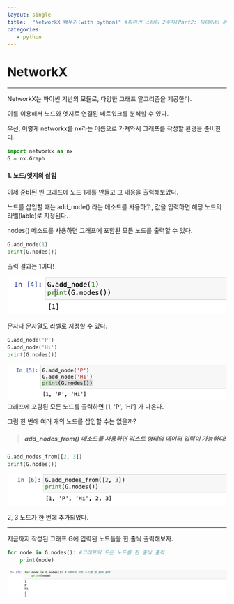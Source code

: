 ```yaml
---
layout: single
title:  "NetworkX 배우기(with python)" #파이썬 스터디 2주차(Part2: 빅데이터 분석)
categories:
   - python
---
```

# NetworkX 
---

NetworkX는 파이썬 기반의 모듈로, 다양한 그래프 알고리즘을 제공한다.

이를 이용해서 노드와 엣지로 연결된 네트워크를 분석할 수 있다.

우선, 이렇게 networkx를 nx라는 이름으로 가져와서 그래프를 작성할 환경을 준비한다.

```python
import networkx as nx
G = nx.Graph
```

#### 1. 노드/엣지의 삽입

이제 준비된 빈 그래프에 노드 1개를 만들고 그 내용을 출력해보았다.

노드를 삽입할 때는 add_node() 라는 메소드를 사용하고, 값을 입력하면 해당 노드의 라벨(lable)로 지정된다. 

nodes() 메소드를 사용하면 그래프에 포함된 모든 노드를 출력할 수 있다.

```python
G.add_node(1)
print(G.nodes())
```

출력 결과는 1이다!

![](/assets/images/2024-04-02-23-27-51.png)


문자나 문자열도 라벨로 지정할 수 있다.

```python
G.add_node('P')
G.add_node('Hi')
print(G.nodes())
```
![](/assets/images/2024-04-02-23-28-36.png)
그래프에 포함된 모든 노드를 출력하면 [1, 'P', 'Hi'] 가 나온다.

그럼 한 번에 여러 개의 노드를 삽입할 수는 없을까?

> ##### add_nodes_from() 메소드를 사용하면 리스트 형태의 데이터 입력이 가능하다!

```python
G.add_nodes_from([2, 3])
print(G.nodes())
```

![](/assets/images/2024-04-02-23-29-12.png)

2, 3 노드가 한 번에 추가되었다. 

---

지금까지 작성된 그래프 G에 입력된 노드들을 한 줄씩 출력해보자.

```python
for node in G.nodes(): #그래프의 모든 노드를 한 줄씩 출력
    print(node)
```
![](/assets/images/2024-04-02-23-27-03.png)